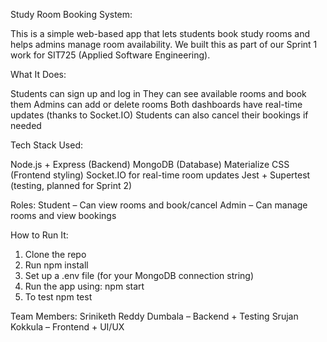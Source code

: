 Study Room Booking System:

This is a simple web-based app that lets students book study rooms and helps admins manage room availability. We built this as part of our Sprint 1 work for SIT725 (Applied Software Engineering).

What It Does:

Students can sign up and log in
They can see available rooms and book them
Admins can add or delete rooms
Both dashboards have real-time updates (thanks to Socket.IO)
Students can also cancel their bookings if needed

Tech Stack Used:

Node.js + Express (Backend)
MongoDB (Database)
Materialize CSS (Frontend styling)
Socket.IO for real-time room updates
Jest + Supertest (testing, planned for Sprint 2)

Roles:
Student – Can view rooms and book/cancel
Admin – Can manage rooms and view bookings

How to Run It:

1. Clone the repo
2. Run npm install
3. Set up a .env file (for your MongoDB connection string)
4. Run the app using: npm start 
5. To test npm test

Team Members:
Sriniketh Reddy Dumbala – Backend + Testing
Srujan Kokkula – Frontend + UI/UX